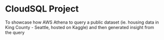 # CloudSQL Project
To showcase how AWS Athena to query a public dataset (ie. housing data in King County - Seattle, hosted on Kaggle) and then generated insight from the query
